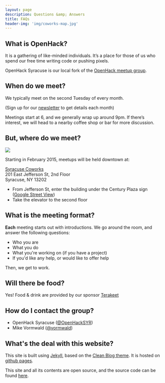 ```yaml
---
layout: page
description: Questions &amp; Answers
title: FAQs
header-img: 'img/coworks-map.jpg'
---
```

## What is OpenHack?
It is a gathering of like-minded individuals. It’s a place for those of us who 
spend our free time writing code or pushing pixels.

OpenHack Syracuse is our local fork of the 
[OpenHack meetup group](http://openhack.github.io).

## When do we meet?
We typically meet on the second Tuesday of every month. 

(Sign up for our [newsletter](http://tinyletter.com/openhacksyr) to get 
details each month)

Meetings start at 6, and we generally wrap up around 9pm. If there’s interest, 
we will head to a nearby coffee shop or bar for more discussion.

## But, where do we meet?
<div class='pull-right'>
  <img src='{{ site.base_url }}/img/small-coworks-map.jpg'/>
</div>

Starting in February 2015, meetups will be held downtown at:

[Syracuse Coworks](http://www.syracusecoworks.com)   
201 East Jefferson St, 2nd Floor   
Syracuse, NY 13202   


- From Jefferson St, enter the building under the Century Plaza sign ([Google Street
View](https://www.google.com/maps/@43.0470467,-76.1505448,3a,75y,44.84h,74.92t/data=!3m6!1e1!3m4!1sCM6fQAord-wjakpEAWCD8Q!2e0!7i13312!8i6656))   
- Take the elevator to the second floor

## What is the meeting format?
**Each** meeting starts out with introductions. We go around the room, and
answer the following questions:

- Who you are
- What you do
- What you're working on (if you have a project)
- If you'd like any help, or would like to offer help

Then, we get to work.

## Will there be food?

Yes! Food &amp; drink are provided by our sponsor
[Terakeet](http://terakeet.com)

## How do I contact the group?

- OpenHack Syracuse ([@OpenHackSYR](https://twitter.com/openhacksyr))
- Mike Vormwald ([@vormwald](https://twitter.com/vormwald))

## What's the deal with this website?

This site is built using [Jekyll](http://jekyllrb.com), based on the
[Clean Blog theme](http://ironsummitmedia.github.io/startbootstrap-clean-blog-jekyll/).
It is hosted on [github pages](http://pages.github.com). 

This site and all its contents are open source, and the source code can be found 
[here](http://github.com/OpenHackSyr/openhacksyr.github.io).
